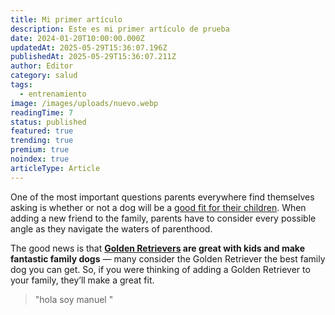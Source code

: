 ```yaml
---
title: Mi primer artículo
description: Este es mi primer artículo de prueba
date: 2024-01-20T10:00:00.000Z
updatedAt: 2025-05-29T15:36:07.196Z
publishedAt: 2025-05-29T15:36:07.211Z
author: Editor
category: salud
tags:
  - entrenamiento
image: /images/uploads/nuevo.webp
readingTime: 7
status: published
featured: true
trending: true
premium: true
noindex: true
articleType: Article
---
```

One of the most important questions parents everywhere find themselves asking is whether or not a dog will be a [good fit for their children](https://www.dogster.com/dog-breeds/dog-breeds-good-with-kids/). When adding a new friend to the family, parents have to consider every possible angle as they navigate the waters of parenthood.

The good news is that **[Golden Retrievers](https://www.dogster.com/dog-breeds/golden-retriever/) are great with kids and make fantastic family dogs** — many consider the Golden Retriever the best family dog you can get. So, if you were thinking of adding a Golden Retriever to your family, they’ll make a great fit.





> "﻿hola soy manuel "